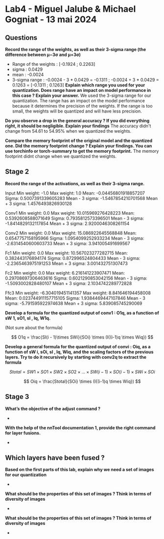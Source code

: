 # Lab4 - Miguel Jalube & Michael Gogniat - 13 mai 2024
## Questions
**Record the range of the weights, as well as their 3-sigma range (the difference between μ−3σ and μ+3σ)**
- Range of the weights : [-0.1924 ; 0.2263]
- sigma : 0.0429
- mean : -0.0024
- 3-sigma range : -0.0024 - 3 * 0.0429 = -0.1311 ; -0.0024 + 3 * 0.0429 = 0.1263
                    = [-0.1311 ; 0.1263]
**Explain which range you used for your quantization. Does range have an impact on model performance in this case ? Explain your answer.**
We used the 3-sigma range for our quantization. The range has an impact on the model performance because it determines the precision of the weights. If the range is too small, the weights will be quantized and will have less precision.

**Do you observe a drop in the general accuracy ? If you did everything right, it should be negligible. Explain your findings**
The accuracy didn't change from 54.61 to 54.95% when we quantized the weights.

**Compare the memory footprint of the original model and the quantized one. Did the memory footprint change ? Explain your findings. You can use torchinfo or torch-summary to get the memory footprint.**
The memory footprint didnt change when we quantized the weights.

## Stage 2
**Record the range of the activations, as well as their 3-sigma range.**

Input
Min weight:  -1.0
Max weight:  1.0
Mean:  -0.04456801918857207
Sigma:  0.5007391339605283
Mean - 3 sigma:  -1.5467854210701568
Mean + 3 sigma:  1.4576493826930128

Conv1
Min weight:  0.0
Max weight:  10.015969276428223
Mean:  0.5392608588071649
Sigma:  0.7935812573396501
Mean - 3 sigma:  -1.8414829132117854
Mean + 3 sigma:  2.9200046308261154

Conv2
Min weight:  0.0
Max weight:  15.086922645568848
Mean:  0.6547757158195966
Sigma:  1.0954099252933234
Mean - 3 sigma:  -2.6314540600603733
Mean + 3 sigma:  3.941005491699567

Fc1
Min weight:  0.0
Max weight:  10.567023277282715
Mean:  0.382443176894174
Sigma:  0.872996524804433
Mean - 3 sigma:  -2.2365463975191253
Mean + 3 sigma:  3.001432751307473

Fc2
Min weight:  0.0
Max weight:  6.216141223907471
Mean:  0.29708697306463616
Sigma:  0.6021290853042156
Mean - 3 sigma:  -1.5093002828480107
Mean + 3 sigma:  2.1034742289772828

Ffc3
Min weight:  -6.304019451141357
Max weight:  8.841646194458008
Mean:  0.023744911157715105
Sigma:  1.9384469447107846
Mean - 3 sigma:  -5.791595922974638
Mean + 3 sigma:  5.839085745290069


**Develop a formula for the quantized output of conv1 : O1q, as a function of sW 1, sO1, sI , Iq, W1q.**

(Not sure about the formula)

$$ O1q = \frac{SI(i - 1)\times SWi}{SOi} \times (I{(i-1)q \times Wiq}) $$

**Develop a general formula for the quantized output of convi : Oiq, as a function of sW i, sOi, sI , Iq, Wiq, and the scaling factors of the previous layers. Try to do it recursively by starting with conv2q to extract the formula**

$$ Stotal = SW1 \times SO1 \times SW2 \times SO2 \times ... \times SW(i-1) \times SO(i-1) \times SWi \times SOi $$

$$ Oiq = \frac{Stotal}{SOi} \times (I{(i-1)q \times Wiq}) $$

## Stage 3
**What’s the objective of the adjust command ?**

-

**With the help of the nnTool documentation 1, provide the right command for layer fusions.**

-

**Which layers have been fused ?**
-

**Based on the first parts of this lab, explain why we need a set of images for our quantization**

-

**What should be the properties of this set of images ? Think in terms of diversity of images**

-

**What should be the properties of this set of images ? Think in terms of diversity of images**

-